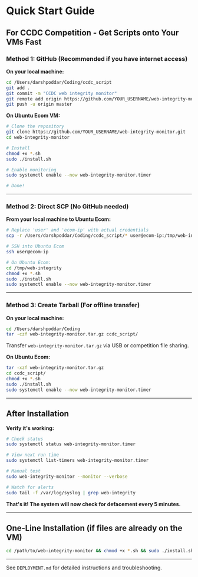 # Quick Start Guide

## For CCDC Competition - Get Scripts onto Your VMs Fast

### Method 1: GitHub (Recommended if you have internet access)

**On your local machine:**
```bash
cd /Users/darshpoddar/Coding/ccdc_script
git add .
git commit -m "CCDC web integrity monitor"
git remote add origin https://github.com/YOUR_USERNAME/web-integrity-monitor.git
git push -u origin master
```

**On Ubuntu Ecom VM:**
```bash
# Clone the repository
git clone https://github.com/YOUR_USERNAME/web-integrity-monitor.git
cd web-integrity-monitor

# Install
chmod +x *.sh
sudo ./install.sh

# Enable monitoring
sudo systemctl enable --now web-integrity-monitor.timer

# Done!
```

---

### Method 2: Direct SCP (No GitHub needed)

**From your local machine to Ubuntu Ecom:**
```bash
# Replace 'user' and 'ecom-ip' with actual credentials
scp -r /Users/darshpoddar/Coding/ccdc_script/* user@ecom-ip:/tmp/web-integrity/

# SSH into Ubuntu Ecom
ssh user@ecom-ip

# On Ubuntu Ecom:
cd /tmp/web-integrity
chmod +x *.sh
sudo ./install.sh
sudo systemctl enable --now web-integrity-monitor.timer
```

---

### Method 3: Create Tarball (For offline transfer)

**On your local machine:**
```bash
cd /Users/darshpoddar/Coding
tar -czf web-integrity-monitor.tar.gz ccdc_script/
```

Transfer `web-integrity-monitor.tar.gz` via USB or competition file sharing.

**On Ubuntu Ecom:**
```bash
tar -xzf web-integrity-monitor.tar.gz
cd ccdc_script/
chmod +x *.sh
sudo ./install.sh
sudo systemctl enable --now web-integrity-monitor.timer
```

---

## After Installation

**Verify it's working:**
```bash
# Check status
sudo systemctl status web-integrity-monitor.timer

# View next run time
sudo systemctl list-timers web-integrity-monitor.timer

# Manual test
sudo web-integrity-monitor --monitor --verbose

# Watch for alerts
sudo tail -f /var/log/syslog | grep web-integrity
```

**That's it! The system will now check for defacement every 5 minutes.**

---

## One-Line Installation (if files are already on the VM)

```bash
cd /path/to/web-integrity-monitor && chmod +x *.sh && sudo ./install.sh && sudo systemctl enable --now web-integrity-monitor.timer
```

---

See `DEPLOYMENT.md` for detailed instructions and troubleshooting.
